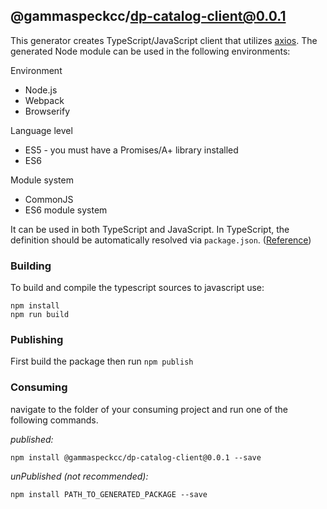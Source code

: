 ## @gammaspeckcc/dp-catalog-client@0.0.1

This generator creates TypeScript/JavaScript client that utilizes [axios](https://github.com/axios/axios). The generated Node module can be used in the following environments:

Environment

- Node.js
- Webpack
- Browserify

Language level

- ES5 - you must have a Promises/A+ library installed
- ES6

Module system

- CommonJS
- ES6 module system

It can be used in both TypeScript and JavaScript. In TypeScript, the definition should be automatically resolved via `package.json`. ([Reference](http://www.typescriptlang.org/docs/handbook/typings-for-npm-packages.html))

### Building

To build and compile the typescript sources to javascript use:

```
npm install
npm run build
```

### Publishing

First build the package then run `npm publish`

### Consuming

navigate to the folder of your consuming project and run one of the following commands.

_published:_

```
npm install @gammaspeckcc/dp-catalog-client@0.0.1 --save
```

_unPublished (not recommended):_

```
npm install PATH_TO_GENERATED_PACKAGE --save
```
